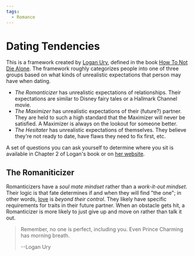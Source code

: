 ```yaml
---
tags:
  - Romance
---
```


# Dating Tendencies

This is a framework created by [Logan Ury](https://www.loganury.com/), defined
in the book [How To Not Die Alone](https://www.loganury.com/book). The framework
roughly categorizes people into one of three groups based on what kinds of
unrealistic expectations that person may have when dating.

- _The Romanticizer_ has unrealistic expectations of relationships. Their
  expectations are similar to Disney fairy tales or a Hallmark Channel movie.
- _The Maximizer_ has unrealistic expectations of their (future?) partner. They
  are held to such a high standard that the Maximizer will never be satisfied. A
  Maximizer is always on the lookout for someone better.
- _The Hesitater_ has unrealistic expectations of themselves. They believe
  they're not ready to date, have flaws they need to fix first, etc.

A set of questions you can ask yourself to determine where you sit is available
in Chapter 2 of Logan's book or on [her website](https://www.loganury.com/quiz).

## The Romaniticizer

Romanticizers have a _soul mate mindset_ rather than a _work-it-out mindset_.
Their logic is that fate determines if and when they will find "the one"; in
other words, [love](psychology/love.md) is _beyond their control_. They likely
have specific requirements for traits in their future partner. When an obstacle
gets hit, a Romanticizer is more likely to just give up and move on rather than
talk it out.

> Remember, no one is perfect, including you. Even Prince Charming has morning
> breath.
>
> --Logan Ury
